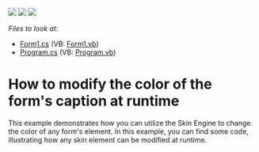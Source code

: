 <!-- default badges list -->
![](https://img.shields.io/endpoint?url=https://codecentral.devexpress.com/api/v1/VersionRange/128615199/13.1.4%2B)
[![](https://img.shields.io/badge/Open_in_DevExpress_Support_Center-FF7200?style=flat-square&logo=DevExpress&logoColor=white)](https://supportcenter.devexpress.com/ticket/details/E2018)
[![](https://img.shields.io/badge/📖_How_to_use_DevExpress_Examples-e9f6fc?style=flat-square)](https://docs.devexpress.com/GeneralInformation/403183)
<!-- default badges end -->
<!-- default file list -->
*Files to look at*:

* [Form1.cs](./CS/WindowsApplication1/Form1.cs) (VB: [Form1.vb](./VB/WindowsApplication1/Form1.vb))
* [Program.cs](./CS/WindowsApplication1/Program.cs) (VB: [Program.vb](./VB/WindowsApplication1/Program.vb))
<!-- default file list end -->
# How to modify the color of the form's caption at runtime


<p>This example demonstrates how you can utilize the Skin Engine to change the color of any form's element. In this example, you can find some code, illustrating how any skin element can be modified at runtime.</p>

<br/>


